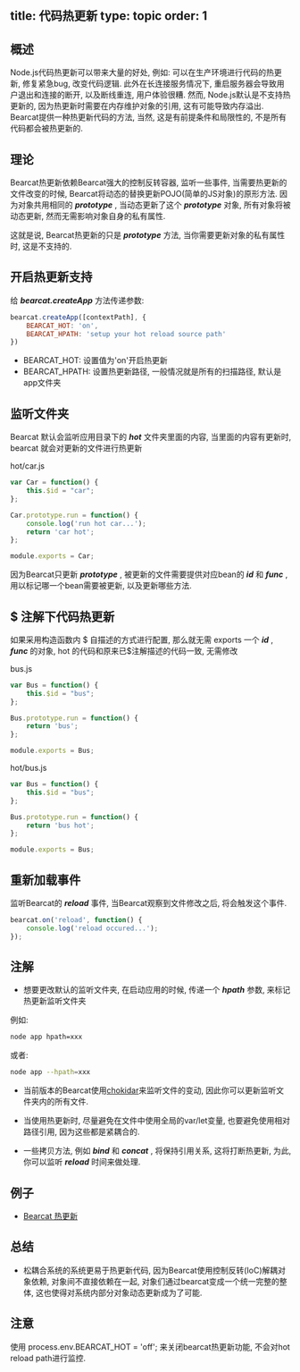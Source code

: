 title: 代码热更新
type: topic
order: 1
---

## 概述

Node.js代码热更新可以带来大量的好处, 例如: 可以在生产环境进行代码的热更新, 修复紧急bug, 改变代码逻辑. 此外在长连接服务情况下, 重启服务器会导致用户退出和连接的断开, 以及断线重连, 用户体验很糟. 然而, Node.js默认是不支持热更新的, 因为热更新时需要在内存维护对象的引用, 这有可能导致内存溢出.
Bearcat提供一种热更新代码的方法, 当然, 这是有前提条件和局限性的, 不是所有代码都会被热更新的.

## 理论

Bearcat热更新依赖Bearcat强大的控制反转容器, 监听一些事件, 当需要热更新的文件改变的时候, Bearcat将动态的替换更新POJO(简单的JS对象)的原形方法. 因为对象共用相同的 ***prototype*** , 当动态更新了这个 ***prototype*** 对象, 所有对象将被动态更新, 然而无需影响对象自身的私有属性.

这就是说, Bearcat热更新的只是 ***prototype*** 方法, 当你需要更新对象的私有属性时, 这是不支持的.

## 开启热更新支持

给 ***bearcat.createApp*** 方法传递参数:

```js
bearcat.createApp([contextPath], {
	BEARCAT_HOT: 'on',
	BEARCAT_HPATH: 'setup your hot reload source path'
})
```

* BEARCAT_HOT: 设置值为'on'开启热更新
* BEARCAT_HPATH: 设置热更新路径, 一般情况就是所有的扫描路径, 默认是app文件夹

## 监听文件夹
  
Bearcat 默认会监听应用目录下的 ***hot*** 文件夹里面的内容, 当里面的内容有更新时, bearcat 就会对更新的文件进行热更新

hot/car.js

```js
var Car = function() {
	this.$id = "car";
};

Car.prototype.run = function() {
	console.log('run hot car...');
	return 'car hot';
};

module.exports = Car;
```

因为Bearcat只更新 ***prototype*** , 被更新的文件需要提供对应bean的 ***id*** 和 ***func*** , 用以标记哪一个bean需要被更新, 以及更新哪些方法.    

## $ 注解下代码热更新

如果采用构造函数内 $ 自描述的方式进行配置, 那么就无需 exports 一个 ***id*** ,  ***func*** 的对象, hot 的代码和原来已$注解描述的代码一致, 无需修改

bus.js

```js
var Bus = function() {
	this.$id = "bus";
};

Bus.prototype.run = function() {
	return 'bus';
};

module.exports = Bus;
```

hot/bus.js

```js
var Bus = function() {
	this.$id = "bus";
};

Bus.prototype.run = function() {
	return 'bus hot';
};

module.exports = Bus;
```

## 重新加载事件

监听Bearcat的 ***reload*** 事件, 当Bearcat观察到文件修改之后, 将会触发这个事件.

```js
bearcat.on('reload', function() {
	console.log('reload occured...');
});
```

## 注解

* 想要更改默认的监听文件夹, 在启动应用的时候, 传递一个 ***hpath*** 参数, 来标记热更新监听文件夹

例如:

```bash
node app hpath=xxx  
```

或者:

```bash
node app --hpath=xxx  
```

* 当前版本的Bearcat使用[chokidar](https://github.com/paulmillr/chokidar)来监听文件的变动, 因此你可以更新监听文件夹内的所有文件.

* 当使用热更新时, 尽量避免在文件中使用全局的var/let变量, 也要避免使用相对路径引用, 因为这些都是紧耦合的.

* 一些拷贝方法, 例如 ***bind*** 和 ***concat*** , 将保持引用关系, 这将打断热更新, 为此, 你可以监听 ***reload*** 时间来做处理.

## 例子

* [Bearcat 热更新](https://github.com/bearcatjs/bearcat/tree/master/examples/hot_reload)

## 总结

* 松耦合系统的系统更易于热更新代码, 因为Bearcat使用控制反转(IoC)解耦对象依赖, 对象间不直接依赖在一起, 对象们通过bearcat变成一个统一完整的整体, 这也使得对系统内部分对象动态更新成为了可能.

## 注意

使用 process.env.BEARCAT_HOT = 'off'; 来关闭bearcat热更新功能, 不会对hot reload path进行监控.

